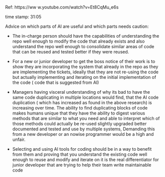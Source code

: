 Ref:
https://ww w.youtube.com/watch?v=Et8CqMu_e6s


time stamp: 31:05

Advice on which parts of AI are useful and which parts needs caution:

- The in-charge person should have the capabilities of understanding the repo well enough to modify the code
  that already exists and  also understand the repo well enough to consolidate similar  areas of code  that
  can be reused  and tested better if they were reused.

- For a new or junior developer to get the boss notice of their work is to show  they are incorporating the
  system that already in the repo as they are implementing the tickets, ideally  that they are  not re-using
  the code  but actually implementing  and iterating on the initial implementation of the code ( code that
  is suggested from AI) 

- Managers  having visceral understanding of why its bad to have the same code  duplicating  in multiple
  locations would find, that the AI code duplication ( which has increased as found in  the above research)
  is increasing over  time. 
  The ability to find duplicating blocks of code makes  humans unique that they have the ability to digest
  various methods that are similar to what you need and able to interpret which of those methods could
  actually be re-used slightly upgraded better documented and  tested and  use by multiple  systems,
  Demanding this from  a new developer or an nowise programmer  would be  a high and unfair. 

- Selecting and using AI tools for coding should be in a way to benefit from them and proving that you
  understand the  existing  code well enough to reuse and modify and iterate on it is the real
  differentiator for junior developer  that are trying to help their team write maintainable code 
